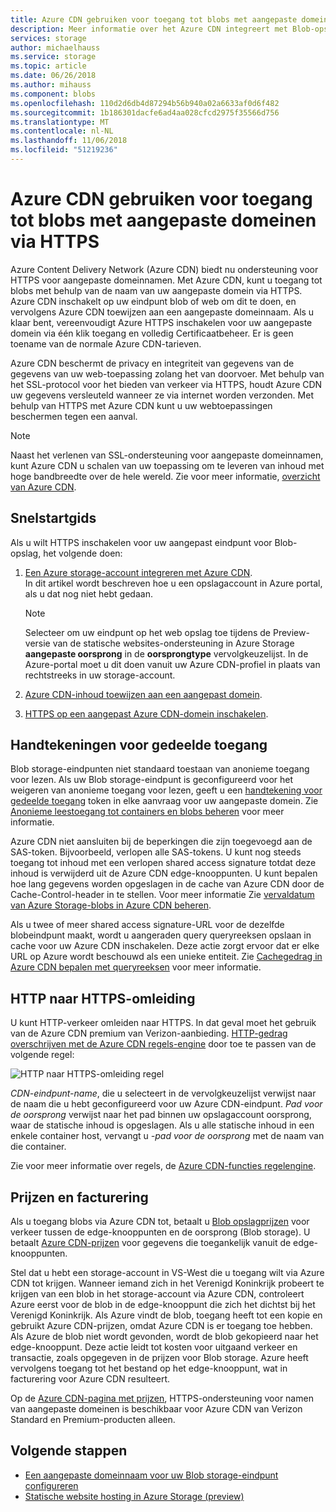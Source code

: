 ```yaml
---
title: Azure CDN gebruiken voor toegang tot blobs met aangepaste domeinen via HTTPS
description: Meer informatie over het Azure CDN integreert met Blob-opslag voor toegang tot blobs met aangepaste domeinen via HTTPS
services: storage
author: michaelhauss
ms.service: storage
ms.topic: article
ms.date: 06/26/2018
ms.author: mihauss
ms.component: blobs
ms.openlocfilehash: 110d2d6db4d87294b56b940a02a6633af0d6f482
ms.sourcegitcommit: 1b186301dacfe6ad4aa028cfcd2975f35566d756
ms.translationtype: MT
ms.contentlocale: nl-NL
ms.lasthandoff: 11/06/2018
ms.locfileid: "51219236"
---
```

# <a name="use-azure-cdn-to-access-blobs-with-custom-domains-over-https"></a>Azure CDN gebruiken voor toegang tot blobs met aangepaste domeinen via HTTPS

Azure Content Delivery Network (Azure CDN) biedt nu ondersteuning voor HTTPS voor aangepaste domeinnamen. Met Azure CDN, kunt u toegang tot blobs met behulp van de naam van uw aangepaste domein via HTTPS. Azure CDN inschakelt op uw eindpunt blob of web om dit te doen, en vervolgens Azure CDN toewijzen aan een aangepaste domeinnaam. Als u klaar bent, vereenvoudigt Azure HTTPS inschakelen voor uw aangepaste domein via één klik toegang en volledig Certificaatbeheer. Er is geen toename van de normale Azure CDN-tarieven.

Azure CDN beschermt de privacy en integriteit van gegevens van de gegevens van uw web-toepassing zolang het van doorvoer. Met behulp van het SSL-protocol voor het bieden van verkeer via HTTPS, houdt Azure CDN uw gegevens versleuteld wanneer ze via internet worden verzonden. Met behulp van HTTPS met Azure CDN kunt u uw webtoepassingen beschermen tegen een aanval.

> [!NOTE]  
> Naast het verlenen van SSL-ondersteuning voor aangepaste domeinnamen, kunt Azure CDN u schalen van uw toepassing om te leveren van inhoud met hoge bandbreedte over de hele wereld. Zie voor meer informatie, [overzicht van Azure CDN](../../cdn/cdn-overview.md).

## <a name="quickstart"></a>Snelstartgids

Als u wilt HTTPS inschakelen voor uw aangepast eindpunt voor Blob-opslag, het volgende doen:

1.  [Een Azure storage-account integreren met Azure CDN](../../cdn/cdn-create-a-storage-account-with-cdn.md).  
    In dit artikel wordt beschreven hoe u een opslagaccount in Azure portal, als u dat nog niet hebt gedaan.

    > [!NOTE]  
    > Selecteer om uw eindpunt op het web opslag toe tijdens de Preview-versie van de statische websites-ondersteuning in Azure Storage **aangepaste oorsprong** in de **oorsprongtype** vervolgkeuzelijst. In de Azure-portal moet u dit doen vanuit uw Azure CDN-profiel in plaats van rechtstreeks in uw storage-account.

2.  [Azure CDN-inhoud toewijzen aan een aangepast domein](../../cdn/cdn-map-content-to-custom-domain.md).

3.  [HTTPS op een aangepast Azure CDN-domein inschakelen](../../cdn/cdn-custom-ssl.md).

## <a name="shared-access-signatures"></a>Handtekeningen voor gedeelde toegang

Blob storage-eindpunten niet standaard toestaan van anonieme toegang voor lezen. Als uw Blob storage-eindpunt is geconfigureerd voor het weigeren van anonieme toegang voor lezen, geeft u een [handtekening voor gedeelde toegang](../common/storage-dotnet-shared-access-signature-part-1.md?toc=%2fazure%2fstorage%2fblobs%2ftoc.json) token in elke aanvraag voor uw aangepaste domein. Zie [Anonieme leestoegang tot containers en blobs beheren](storage-manage-access-to-resources.md) voor meer informatie.

Azure CDN niet aansluiten bij de beperkingen die zijn toegevoegd aan de SAS-token. Bijvoorbeeld, verlopen alle SAS-tokens. U kunt nog steeds toegang tot inhoud met een verlopen shared access signature totdat deze inhoud is verwijderd uit de Azure CDN edge-knooppunten. U kunt bepalen hoe lang gegevens worden opgeslagen in de cache van Azure CDN door de Cache-Control-header in te stellen. Voor meer informatie Zie [vervaldatum van Azure Storage-blobs in Azure CDN beheren](../../cdn/cdn-manage-expiration-of-blob-content.md).

Als u twee of meer shared access signature-URL voor de dezelfde blobeindpunt maakt, wordt u aangeraden query queryreeksen opslaan in cache voor uw Azure CDN inschakelen. Deze actie zorgt ervoor dat er elke URL op Azure wordt beschouwd als een unieke entiteit. Zie [Cachegedrag in Azure CDN bepalen met queryreeksen](../../cdn/cdn-query-string.md) voor meer informatie.

## <a name="http-to-https-redirection"></a>HTTP naar HTTPS-omleiding

U kunt HTTP-verkeer omleiden naar HTTPS. In dat geval moet het gebruik van de Azure CDN premium van Verizon-aanbieding. [HTTP-gedrag overschrijven met de Azure CDN regels-engine](../../cdn/cdn-rules-engine.md) door toe te passen van de volgende regel:

![HTTP naar HTTPS-omleiding regel](./media/storage-https-custom-domain-cdn/redirect-to-https.png)

*CDN-eindpunt-name*, die u selecteert in de vervolgkeuzelijst verwijst naar de naam die u hebt geconfigureerd voor uw Azure CDN-eindpunt. *Pad voor de oorsprong* verwijst naar het pad binnen uw opslagaccount oorsprong, waar de statische inhoud is opgeslagen. Als u alle statische inhoud in een enkele container host, vervangt u *-pad voor de oorsprong* met de naam van die container.

Zie voor meer informatie over regels, de [Azure CDN-functies regelengine](../../cdn/cdn-rules-engine-reference-features.md).

## <a name="pricing-and-billing"></a>Prijzen en facturering

Als u toegang blobs via Azure CDN tot, betaalt u [Blob opslagprijzen](https://azure.microsoft.com/pricing/details/storage/blobs/) voor verkeer tussen de edge-knooppunten en de oorsprong (Blob storage). U betaalt [Azure CDN-prijzen](https://azure.microsoft.com/pricing/details/cdn/) voor gegevens die toegankelijk vanuit de edge-knooppunten.

Stel dat u hebt een storage-account in VS-West die u toegang wilt via Azure CDN tot krijgen. Wanneer iemand zich in het Verenigd Koninkrijk probeert te krijgen van een blob in het storage-account via Azure CDN, controleert Azure eerst voor de blob in de edge-knooppunt die zich het dichtst bij het Verenigd Koninkrijk. Als Azure vindt de blob, toegang heeft tot een kopie en gebruikt Azure CDN-prijzen, omdat Azure CDN is er toegang toe hebben. Als Azure de blob niet wordt gevonden, wordt de blob gekopieerd naar het edge-knooppunt. Deze actie leidt tot kosten voor uitgaand verkeer en transactie, zoals opgegeven in de prijzen voor Blob storage. Azure heeft vervolgens toegang tot het bestand op het edge-knooppunt, wat in facturering voor Azure CDN resulteert.

Op de [Azure CDN-pagina met prijzen](https://azure.microsoft.com/pricing/details/cdn/), HTTPS-ondersteuning voor namen van aangepaste domeinen is beschikbaar voor Azure CDN van Verizon Standard en Premium-producten alleen.

## <a name="next-steps"></a>Volgende stappen

* [Een aangepaste domeinnaam voor uw Blob storage-eindpunt configureren](storage-custom-domain-name.md)
* [Statische website hosting in Azure Storage (preview)](storage-blob-static-website.md)

